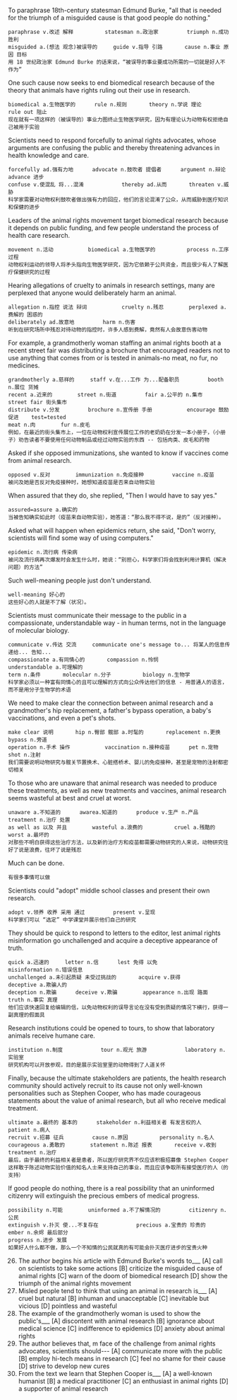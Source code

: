 To paraphrase 18th-century statesman Edmund Burke, "all that is needed for the triumph of a misguided cause is that good people do nothing." 

```
paraphrase v.改述 解释			statesman n.政治家			triumph n.成功 胜利		
misguided a.(想法 观念)被误导的		guide v.指导 引路		cause n.事业 原因 目标
用 18 世纪政治家 Edmund Burke 的话来说，“被误导的事业要成功所需的一切就是好人不作为”
```



One such cause now seeks to end biomedical research because of the theory that animals have rights ruling out their use in research. 

```
biomedical a.生物医学的		rule n.规则		theory n.学说 理论			rule out 阻止
现在就有一项这样的（被误导的）事业力图终止生物医学研究，因为有理论认为动物有权拒绝自己被用于实验
```



Scientists need to respond forcefully to animal rights advocates, whose arguments are confusing the public and thereby threatening advances in health knowledge and care. 

```
forcefully ad.强有力地		advocate n.鼓吹者 提倡者		argument n.辩论		advance 进步	
confuse v.使混乱 将...混淆			thereby ad.从而		threaten v.威胁		
科学家需要对动物权利鼓吹者做出强有力的回应，他们的言论混淆了公众，从而威胁到医疗知识和保健的进步
```



Leaders of the animal rights movement target biomedical research because it depends on public funding, and few people understand the process of health care research. 

```
movement n.活动			biomedical a.生物医学的			process n.工序 过程
动物权利运动的领导人将矛头指向生物医学研究，因为它依赖于公共资金，而且很少有人了解医疗保健研究的过程
```



Hearing allegations of cruelty to animals in research settings, many are perplexed that anyone would deliberately harm an animal.

```
allegation n.指控 说法 辩词			cruelty n.残忍		perplexed a.费解的 困惑的
deliberately ad.故意地 		harm n.伤害
听到在研究场所中残忍对待动物的指控时，许多人感到费解，竟然有人会故意伤害动物
```



For example, a grandmotherly woman staffing an animal rights booth at a recent street fair was distributing a brochure that encouraged readers not to use anything that comes from or is tested in animals-no meat, no fur, no medicines. 

```
grandmotherly a.慈祥的		staff v.在...工作 为...配备职员			booth n.展位 货摊
recent a.近来的		street n.街道			fair a.公平的 n.集市		street fair 街头集市
distribute v.分发			brochure n.宣传册 手册			encourage 鼓励 促进	   test=tested
meat n.肉		fur n.皮毛
例如，在最近的街头集市上，一位在动物权利宣传展位工作的老奶奶在分发一本小册子，（小册子）劝告读者不要使用任何动物制品或经过动物实验的东西 -- 包括肉类、皮毛和药物
```



Asked if she opposed immunizations, she wanted to know if vaccines come from animal research. 

```
opposed v.反对		immunization n.免疫接种			vaccine n.疫苗
被问及她是否反对免疫接种时，她想知道疫苗是否来自动物实验
```



When assured that they do, she replied, "Then I would have to say yes." 

```
assured=assure a.确实的		
当被告知确实如此时（疫苗来自动物实验），她答道：“那么我不得不说，是的”（反对接种）。
```



Asked what will happen when epidemics return, she said, "Don't worry, scientists will find some way of using computers." 

```
epidemic n.流行病 传染病
被问及流行病再次爆发时会发生什么时，她说：“别担心，科学家们将会找到利用计算机（解决问题）的方法”
```



Such well-meaning people just don't understand.

```
well-meaning 好心的 
这些好心的人就是不了解（状况）。
```



Scientists must communicate their message to the public in a compassionate, understandable way - in human terms, not in the language of molecular biology. 

```
communicate v.传达 交流		communicate one's message to... 将某人的信息传递给... 告知...
compassionate a.有同情心的		compassion n.怜悯			understandable a.可理解的
term n.条件		molecular n.分子			biology n.生物学
科学家必须以一种富有同情心的且可以理解的方式向公众传达他们的信息 - 用普通人的语言，而不是用分子生物学的术语
```



We need to make clear the connection between animal research and a grandmother's hip replacement, a father's bypass operation, a baby's vaccinations, and even a pet's shots. 

```
make clear 说明		hip n.臀部 髋部 a.时髦的 		replacement n.更换 		bypass n.旁道
operation n.手术 操作			vaccination n.接种疫苗		pet n.宠物		shot n.注射
我们需要说明动物研究与髋关节置换术、心脏搭桥术、婴儿的免疫接种，甚至是宠物的注射都密切相关
```



To those who are unaware that animal research was needed to produce these treatments, as well as new treatments and vaccines, animal research seems wasteful at best and cruel at worst.

```
unaware a.不知道的		awarea.知道的		produce v.生产 n.产品		treatment n.治疗 处置
as well as 以及 并且		wasteful a.浪费的			cruel a.残酷的 		worst a.最坏的
对那些不明白获得这些治疗方法，以及新的治疗方和疫苗都需要动物研究的人来说，动物研究往好了说是浪费，往坏了说是残忍
```



Much can be done. 

```
有很多事情可以做
```



Scientists could "adopt" middle school classes and present their own research.

```
adopt v.领养 收养 采用 通过			present v.呈现
科学家们可以 “选定” 中学课堂并展示他们自己的研究
```



They should be quick to respond to letters to the editor, lest animal rights misinformation go unchallenged and acquire a deceptive appearance of truth. 

```
quick a.迅速的 	letter n.信 		lest 免得 以免			misinformation n.错误信息
unchallenged a.未引起质疑 未受过挑战的		  acquire v.获得			deceptive a.欺骗人的
deception n.欺骗		deceive v.欺骗		appearance n.出现 路面			truth n.事实 真理
他们应该快速回复给编辑的信，以免动物权利的误导言论在没有受到质疑的情况下横行，获得一副真理的假面具
```



Research institutions could be opened to tours, to show that laboratory animals receive humane care. 

```
institution n.制度			tour n.观光 旅游			laboratory n.实验室
研究机构可以开放参观，目的是展示实验室里的动物得到了人道关怀
```



Finally, because the ultimate stakeholders are patients, the health research community should actively recruit to its cause not only well-known personalities such as Stephen Cooper, who has made courageous statements about the value of animal research, but all who receive medical treatment. 

```
ultimate a.最终的 基本的		stakeholder n.利益相关者 有发言权的人		patient n.病人
recruit v.招募 征兵			cause n.原因			personality n.名人		
courageous a.勇敢的		statement n.陈述 报表		receive v.收到		treatment n.治疗
最后，由于最终的利益相关者是患者，所以医疗研究界不仅应该积极招募像 Stephen Cooper 这样敢于陈述动物实验价值的知名人士来支持自己的事业，而且应该争取所有接受医疗的人（的支持）
```



If good people do nothing, there is a real possibility that an uninformed citizenry will extinguish the precious embers of medical progress.

```
possibility n.可能		uninformed a.不了解情况的			citizenry n.公民
extinguish v.扑灭 使...不复存在			precious a.宝贵的 珍贵的		ember n.余烬 最后部分
progress n.进步 发展
如果好人什么都不做，那么一个不知情的公民就真的有可能会扑灭医疗进步的宝贵火种
```



26. The author begins his article with Edmund Burke's words to___
[A] call on scientists to take some actions
[B] criticize the misguided cause of animal rights
[C] warn of the doom of biomedical research
[D] show the triumph of the animal rights movement
27. Misled people tend to think that using an animal in research is___
    [A] cruel but natural
    [B] inhuman and unacceptable
    [C] inevitable but vicious
    [D] pointless and wasteful
28. The example of the grandmotherly woman is used to show the public's___
    [A] discontent with animal research
    [B] ignorance about medical science
    [C] indifference to epidemics
    [D] anxiety about animal rights
29. The author believes that, m face of the challenge from animal rights advocates, scientists
    should---
    [A] communicate more with the public
    [B] employ hi-tech means in research
    [C] feel no shame for their cause
    [D] strive to develop new cures
30. From the text we learn that Stephen Cooper is___
    [A] a well-known humanist
    [B] a medical practitioner
    [C] an enthusiast in animal rights
    [D] a supporter of animal research